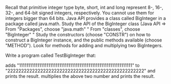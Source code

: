 Recall that primitive integer type byte, short, int and long represent 8-, 16-, 32-, and 64-bit signed integers, respectively. You cannot use them for integers bigger than 64 bits. Java API provides a class called BigInteger in a package called java.math. Study the API of the BigInteger class (Java API ⇒ From "Packages", choose "java.math" " From "classes", choose "BigInteger" " Study the constructors (choose "CONSTR") on how to construct a BigInteger instance, and the public methods available (choose "METHOD"). Look for methods for adding and multiplying two BigIntegers.

Write a program called TestBigInteger that:

adds "11111111111111111111111111111111111111111111111111111111111111" to "22222222222222222222222222222222222222222222222222" and prints the result.
multiplies the above two number and prints the result.
